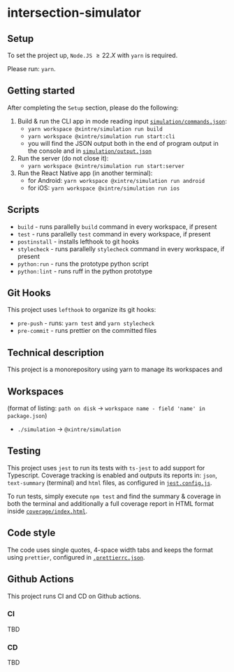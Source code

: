 # intersection-simulator

## Setup

To set the project up, `Node.JS` $\geqslant 22.X$ with `yarn` is required.

Please run: `yarn`.

## Getting started

After completing the `Setup` section, please do the following:

1. Build & run the CLI app in mode reading input [`simulation/commands.json`](simulation/commands.json):
   - `yarn workspace @xintre/simulation run build`
   - `yarn workspace @xintre/simulation run start:cli`
   - you will find the JSON output both in the end of program output in the console and in [`simulation/output.json`](simulation/output.json)
2. Run the server (do not close it):
   - `yarn workspace @xintre/simulation run start:server`
3. Run the React Native app (in another terminal):
   - for Android: `yarn workspace @xintre/simulation run android`
   - for iOS: `yarn workspace @xintre/simulation run ios`

## Scripts

- `build` - runs parallelly `build` command in every workspace, if present
- `test` - runs parallelly `test` command in every workspace, if present
- `postinstall` - installs lefthook to git hooks
- `stylecheck` - runs parallelly `stylecheck` command in every workspace, if present
- `python:run` - runs the prototype python script
- `python:lint` - runs ruff in the python prototype

## Git Hooks

This project uses `lefthook` to organize its git hooks:

- `pre-push` - runs: `yarn test` and `yarn stylecheck`
- `pre-commit` - runs prettier on the committed files

## Technical description

This project is a monorepository using yarn to manage its workspaces and

## Workspaces

(format of listing: `path on disk` $\rightarrow$ `workspace name - field 'name' in package.json`)

- `./simulation` $\rightarrow$ `@xintre/simulation`

## Testing

This project uses `jest` to run its tests with `ts-jest` to add support for Typescript. Coverage tracking is enabled and outputs its reports in: `json`, `text-summary` (terminal) and `html` files, as configured in [`jest.config.js`](./jest.config.js).

To run tests, simply execute `npm test` and find the summary & coverage in both the terminal and additionally a full coverage report in HTML format inside [`coverage/index.html`](./coverage/index.html).

## Code style

The code uses single quotes, 4-space width tabs and keeps the format using `prettier`, configured in [`.prettierrc.json`](./.prettierrc.json).

## Github Actions

This project runs CI and CD on Github actions.

### CI

TBD

### CD

TBD
